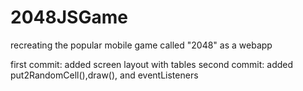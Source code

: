 # 2048JSGame
recreating the popular mobile game called "2048" as a webapp

first commit: added screen layout with tables 
second commit: added put2RandomCell(),draw(), and eventListeners